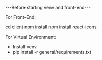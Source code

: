 ---Before starting venv and front-end---

For Front-End:

cd client
npm install
npm install react-icons

For Virtual Environment:

- Install venv
- pip install -r general/requirements.txt
